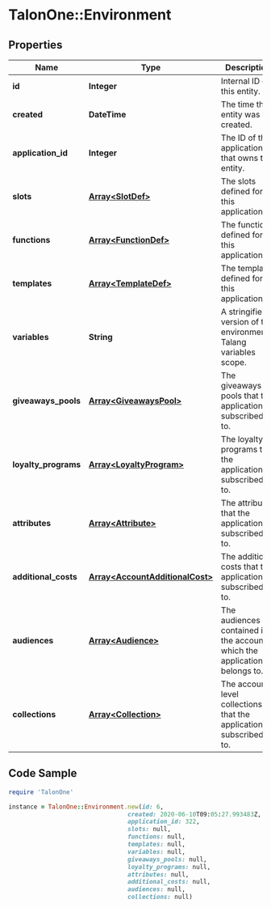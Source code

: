 # TalonOne::Environment

## Properties

Name | Type | Description | Notes
------------ | ------------- | ------------- | -------------
**id** | **Integer** | Internal ID of this entity. | 
**created** | **DateTime** | The time this entity was created. | 
**application_id** | **Integer** | The ID of the application that owns this entity. | 
**slots** | [**Array&lt;SlotDef&gt;**](SlotDef.md) | The slots defined for this application. | 
**functions** | [**Array&lt;FunctionDef&gt;**](FunctionDef.md) | The functions defined for this application. | 
**templates** | [**Array&lt;TemplateDef&gt;**](TemplateDef.md) | The templates defined for this application. | 
**variables** | **String** | A stringified version of the environment&#39;s Talang variables scope. | 
**giveaways_pools** | [**Array&lt;GiveawaysPool&gt;**](GiveawaysPool.md) | The giveaways pools that the application is subscribed to. | [optional] 
**loyalty_programs** | [**Array&lt;LoyaltyProgram&gt;**](LoyaltyProgram.md) | The loyalty programs that the application is subscribed to. | [optional] 
**attributes** | [**Array&lt;Attribute&gt;**](Attribute.md) | The attributes that the application is subscribed to. | [optional] 
**additional_costs** | [**Array&lt;AccountAdditionalCost&gt;**](AccountAdditionalCost.md) | The additional costs that the application is subscribed to. | [optional] 
**audiences** | [**Array&lt;Audience&gt;**](Audience.md) | The audiences contained in the account which the application belongs to. | [optional] 
**collections** | [**Array&lt;Collection&gt;**](Collection.md) | The account-level collections that the application is subscribed to. | [optional] 

## Code Sample

```ruby
require 'TalonOne'

instance = TalonOne::Environment.new(id: 6,
                                 created: 2020-06-10T09:05:27.993483Z,
                                 application_id: 322,
                                 slots: null,
                                 functions: null,
                                 templates: null,
                                 variables: null,
                                 giveaways_pools: null,
                                 loyalty_programs: null,
                                 attributes: null,
                                 additional_costs: null,
                                 audiences: null,
                                 collections: null)
```


